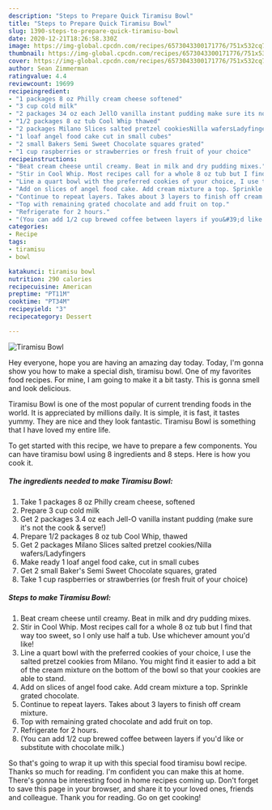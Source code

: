```yaml
---
description: "Steps to Prepare Quick Tiramisu Bowl"
title: "Steps to Prepare Quick Tiramisu Bowl"
slug: 1390-steps-to-prepare-quick-tiramisu-bowl
date: 2020-12-21T18:26:58.330Z
image: https://img-global.cpcdn.com/recipes/6573043300171776/751x532cq70/tiramisu-bowl-recipe-main-photo.jpg
thumbnail: https://img-global.cpcdn.com/recipes/6573043300171776/751x532cq70/tiramisu-bowl-recipe-main-photo.jpg
cover: https://img-global.cpcdn.com/recipes/6573043300171776/751x532cq70/tiramisu-bowl-recipe-main-photo.jpg
author: Sean Zimmerman
ratingvalue: 4.4
reviewcount: 19699
recipeingredient:
- "1 packages 8 oz Philly cream cheese softened"
- "3 cup cold milk"
- "2 packages 34 oz each JellO vanilla instant pudding make sure its not the cook  serve"
- "1/2 packages 8 oz tub Cool Whip thawed"
- "2 packages Milano Slices salted pretzel cookiesNilla wafersLadyfingers"
- "1 loaf angel food cake cut in small cubes"
- "2 small Bakers Semi Sweet Chocolate squares grated"
- "1 cup raspberries or strawberries or fresh fruit of your choice"
recipeinstructions:
- "Beat cream cheese until creamy. Beat in milk and dry pudding mixes."
- "Stir in Cool Whip. Most recipes call for a whole 8 oz tub but I find that way too sweet, so I only use half a tub. Use whichever amount you&#39;d like!"
- "Line a quart bowl with the preferred cookies of your choice, I use the salted pretzel cookies from Milano. You might find it easier to add a bit of the cream mixture on the bottom of the bowl so that your cookies are able to stand."
- "Add on slices of angel food cake. Add cream mixture a top. Sprinkle grated chocolate."
- "Continue to repeat layers. Takes about 3 layers to finish off cream mixture."
- "Top with remaining grated chocolate and add fruit on top."
- "Refrigerate for 2 hours."
- "(You can add 1/2 cup brewed coffee between layers if you&#39;d like or substitute with chocolate milk.)"
categories:
- Recipe
tags:
- tiramisu
- bowl

katakunci: tiramisu bowl 
nutrition: 290 calories
recipecuisine: American
preptime: "PT11M"
cooktime: "PT34M"
recipeyield: "3"
recipecategory: Dessert

---
```



![Tiramisu Bowl](https://img-global.cpcdn.com/recipes/6573043300171776/751x532cq70/tiramisu-bowl-recipe-main-photo.jpg)

Hey everyone, hope you are having an amazing day today. Today, I'm gonna show you how to make a special dish, tiramisu bowl. One of my favorites food recipes. For mine, I am going to make it a bit tasty. This is gonna smell and look delicious.



Tiramisu Bowl is one of the most popular of current trending foods in the world. It is appreciated by millions daily. It is simple, it is fast, it tastes yummy. They are nice and they look fantastic. Tiramisu Bowl is something that I have loved my entire life.


To get started with this recipe, we have to prepare a few components. You can have tiramisu bowl using 8 ingredients and 8 steps. Here is how you cook it.

<!--inarticleads1-->

##### The ingredients needed to make Tiramisu Bowl:

1. Take 1 packages 8 oz Philly cream cheese, softened
1. Prepare 3 cup cold milk
1. Get 2 packages 3.4 oz each Jell-O vanilla instant pudding (make sure it&#39;s not the cook &amp; serve!)
1. Prepare 1/2 packages 8 oz tub Cool Whip, thawed
1. Get 2 packages Milano Slices salted pretzel cookies/Nilla wafers/Ladyfingers
1. Make ready 1 loaf angel food cake, cut in small cubes
1. Get 2 small Baker&#39;s Semi Sweet Chocolate squares, grated
1. Take 1 cup raspberries or strawberries (or fresh fruit of your choice)




<!--inarticleads2-->

##### Steps to make Tiramisu Bowl:

1. Beat cream cheese until creamy. Beat in milk and dry pudding mixes.
1. Stir in Cool Whip. Most recipes call for a whole 8 oz tub but I find that way too sweet, so I only use half a tub. Use whichever amount you&#39;d like!
1. Line a quart bowl with the preferred cookies of your choice, I use the salted pretzel cookies from Milano. You might find it easier to add a bit of the cream mixture on the bottom of the bowl so that your cookies are able to stand.
1. Add on slices of angel food cake. Add cream mixture a top. Sprinkle grated chocolate.
1. Continue to repeat layers. Takes about 3 layers to finish off cream mixture.
1. Top with remaining grated chocolate and add fruit on top.
1. Refrigerate for 2 hours.
1. (You can add 1/2 cup brewed coffee between layers if you&#39;d like or substitute with chocolate milk.)




So that's going to wrap it up with this special food tiramisu bowl recipe. Thanks so much for reading. I'm confident you can make this at home. There's gonna be interesting food in home recipes coming up. Don't forget to save this page in your browser, and share it to your loved ones, friends and colleague. Thank you for reading. Go on get cooking!
